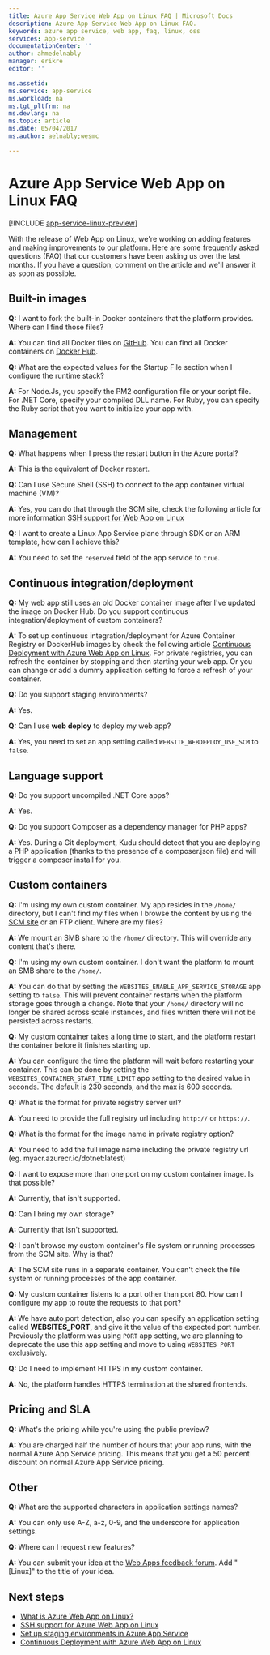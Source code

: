 ```yaml
---
title: Azure App Service Web App on Linux FAQ | Microsoft Docs
description: Azure App Service Web App on Linux FAQ.
keywords: azure app service, web app, faq, linux, oss
services: app-service
documentationCenter: ''
author: ahmedelnably
manager: erikre
editor: ''

ms.assetid:
ms.service: app-service
ms.workload: na
ms.tgt_pltfrm: na
ms.devlang: na
ms.topic: article
ms.date: 05/04/2017
ms.author: aelnably;wesmc

---
```


# Azure App Service Web App on Linux FAQ

[!INCLUDE [app-service-linux-preview](../../includes/app-service-linux-preview.md)]


With the release of Web App on Linux, we're working on adding features and making improvements to our platform. Here are some frequently asked questions (FAQ) that our customers have been asking us over the last months.
If you have a question, comment on the article and we'll answer it as soon as possible.

## Built-in images

**Q:** I want to fork the built-in Docker containers that the platform provides. Where can I find those files?

**A:** You can find all Docker files on [GitHub](https://github.com/azure-app-service). You can find all Docker containers on [Docker Hub](https://hub.docker.com/u/appsvc/).

**Q:** What are the expected values for the Startup File section when I configure the runtime stack?

**A:** For Node.Js, you specify the PM2 configuration file or your script file. For .NET Core, specify your compiled DLL name. For Ruby, you can specify the Ruby script that you want to initialize your app with.

## Management

**Q:** What happens when I press the restart button in the Azure portal?

**A:** This is the equivalent of Docker restart.

**Q:** Can I use Secure Shell (SSH) to connect to the app container virtual machine (VM)?

**A:** Yes, you can do that through the SCM site, check the following article for more information [SSH support for Web App on Linux](./app-service-linux-ssh-support.md)

**Q:** I want to create a Linux App Service plane through SDK or an ARM template, how can I achieve this?

**A:** You need to set the `reserved` field of the app service to `true`.

## Continuous integration/deployment

**Q:** My web app still uses an old Docker container image after I've updated the image on Docker Hub. Do you support continuous integration/deployment of custom containers?

**A:** To set up continuous integration/deployment for Azure Container Registry or DockerHub images by check the following article [Continuous Deployment with Azure Web App on Linux](./app-service-linux-ci-cd.md). For private registries, you can refresh the container by stopping and then starting your web app. Or you can change or add a dummy application setting to force a refresh of your container.

**Q:** Do you support staging environments?

**A:** Yes.

**Q:** Can I use **web deploy** to deploy my web app?

**A:** Yes, you need to set an app setting called `WEBSITE_WEBDEPLOY_USE_SCM` to `false`.

## Language support

**Q:** Do you support uncompiled .NET Core apps?

**A:** Yes.

**Q:** Do you support Composer as a dependency manager for PHP apps?

**A:** Yes. During a Git deployment, Kudu should detect that you are deploying a PHP application (thanks to the presence of a composer.json file) and will trigger a composer install for you.

## Custom containers

**Q:** I'm using my own custom container. My app resides in the `/home/` directory, but I can't find my files when I browse the content by using the [SCM site](https://github.com/projectkudu/kudu) or an FTP client. Where are my files?

**A:** We mount an SMB share to the `/home/` directory. This will override any content that's there.

**Q:** I'm using my own custom container. I don't want the platform to mount an SMB share to the `/home/`.

**A:** You can do that by setting the `WEBSITES_ENABLE_APP_SERVICE_STORAGE` app setting to `false`. This will prevent container restarts when the platform storage goes through a change. Note that your `/home/` directory will no longer be shared across scale instances, and files written there will not be persisted across restarts.

**Q:** My custom container takes a long time to start, and the platform restart the container before it finishes starting up.

**A:** You can configure the time the platform will wait before restarting your container. This can be done by setting the `WEBSITES_CONTAINER_START_TIME_LIMIT` app setting to the desired value in seconds. The default is 230 seconds, and the max is 600 seconds.

**Q:** What is the format for private registry server url?

**A:** You need to provide the full registry url including `http://` or `https://`.

**Q:** What is the format for the image name in private registry option?

**A:** You need to add the full image name including the private registry url (eg. myacr.azurecr.io/dotnet:latest)

**Q:** I want to expose more than one port on my custom container image. Is that possible?

**A:** Currently, that isn't supported.

**Q:** Can I bring my own storage?

**A:** Currently that isn't supported.

**Q:** I can't browse my custom container's file system or running processes from the SCM site. Why is that?

**A:** The SCM site runs in a separate container. You can't check the file system or running processes of the app container.

**Q:** My custom container listens to a port other than port 80. How can I configure my app to route the requests to that port?

**A:** We have auto port detection, also you can specify an application setting called **WEBSITES_PORT**, and give it the value of the expected port number. Previously the platform was using `PORT` app setting, we are planning to deprecate the use this app setting and move to using `WEBSITES_PORT` exclusively.

**Q:** Do I need to implement HTTPS in my custom container.

**A:** No, the platform handles HTTPS termination at the shared frontends.

## Pricing and SLA

**Q:** What's the pricing while you're using the public preview?

**A:** You are charged half the number of hours that your app runs, with the normal Azure App Service pricing. This means that you get a 50 percent discount on normal Azure App Service pricing.

## Other

**Q:** What are the supported characters in application settings names?

**A:** You can only use A-Z, a-z, 0-9, and the underscore for application settings.

**Q:** Where can I request new features?

**A:** You can submit your idea at the [Web Apps feedback forum](https://aka.ms/webapps-uservoice). Add "[Linux]" to the title of your idea.

## Next steps
* [What is Azure Web App on Linux?](app-service-linux-intro.md)
* [SSH support for Azure Web App on Linux](./app-service-linux-ssh-support.md)
* [Set up staging environments in Azure App Service](./web-sites-staged-publishing.md)
* [Continuous Deployment with Azure Web App on Linux](./app-service-linux-ci-cd.md)
